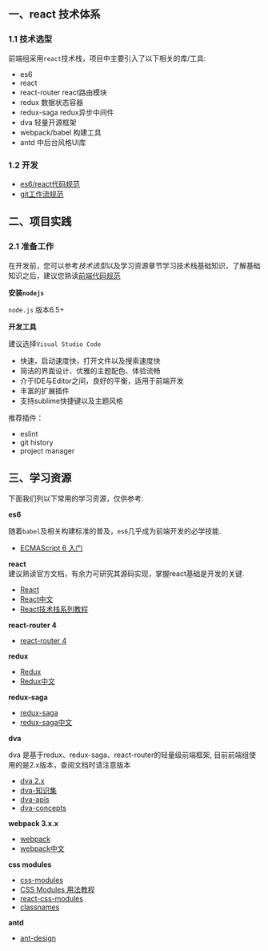 
##  一、react 技术体系

### 1.1 技术选型

前端组采用`react`技术栈，项目中主要引入了以下相关的库/工具:

- es6
- react 
- react-router react路由模块
- redux 数据状态容器
- redux-saga redux异步中间件
- dva 轻量开源框架
- webpack/babel 构建工具
- antd 中后台风格UI库

### 1.2 开发

- [es6/react代码规范](http://fe-style-guide.dev-ag.56qq.com/)
- [git工作流规范](https://segmentfault.com/a/1190000002918123)

## 二、项目实践

### 2.1 准备工作

在开发前，您可以参考*技术选型*以及学习资源章节学习技术栈基础知识，了解基础知识之后，建议您熟读[前端代码规范](http://fe-style-guide.dev-ag.56qq.com/)

**安装`nodejs`**

`node.js` 版本6.5+

**开发工具**

建议选择`Visual Studio Code`

- 快速，启动速度快，打开文件以及搜索速度快
- 简洁的界面设计、优雅的主题配色、体验流畅
- 介于IDE与Editor之间，良好的平衡，适用于前端开发
- 丰富的扩展插件
- 支持sublime快捷键以及主题风格

推荐插件：

- eslint
- git history 
- project manager 

## 三、学习资源

下面我们列以下常用的学习资源，仅供参考:

**es6**

随着`babel`及相关构建标准的普及，`es6`几乎成为前端开发的必学技能.

- [ECMAScript 6 入门](http://es6.ruanyifeng.com/)

**react**   
建议熟读官方文档，有余力可研究其源码实现，掌握react基础是开发的关键.   

- [React](https://reactjs.org/)
- [React中文](https://chenyitian.gitbooks.io/react-docs/content/docs/quick-start.html)
- [React技术栈系列教程](http://www.ruanyifeng.com/blog/2016/09/react-technology-stack.html)   

**react-router 4**  

- [react-router 4](https://reacttraining.com/react-router/)   

**redux**   

- [Redux](https://redux.js.org/)
- [Redux中文](http://www.redux.org.cn/)   

**redux-saga**   

- [redux-saga](https://redux-saga.js.org/)
- [redux-saga中文](http://leonshi.com/redux-saga-in-chinese/index.html)   

**dva**   

dva 是基于redux、redux-saga、react-router的轻量级前端框架, 目前前端组使用的是2.x版本，查阅文档时请注意版本   

- [dva 2.x](https://github.com/dvajs/dva/tree/dva%402.0.0)
- [dva-知识集](https://github.com/dvajs/dva-knowledgemap)
- [dva-apis](https://github.com/dvajs/dva/blob/dva%402.0.0/docs/API_zh-CN.md)
- [dva-concepts](https://github.com/dvajs/dva/blob/dva%402.0.0/docs/Concepts_zh-CN.md)   

**webpack 3.x.x**  

- [webpack](https://webpack.js.org/)
- [webpack中文](https://doc.webpack-china.org/)   

**css modules**   

- [css-modules](https://github.com/css-modules/css-modules)
- [CSS Modules 用法教程](http://www.ruanyifeng.com/blog/2016/06/css_modules.html)
- [react-css-modules](https://github.com/gajus/react-css-modules)
- [classnames](https://github.com/JedWatson/classnames)   

**antd**   

- [ant-design](https://ant.design/docs/react/introduce-cn)


